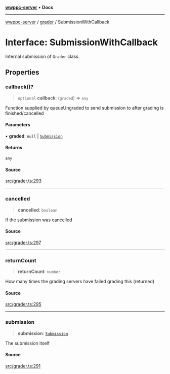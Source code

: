 [**wwppc-server**](../../README.md) • **Docs**

***

[wwppc-server](../../modules.md) / [grader](../README.md) / SubmissionWithCallback

# Interface: SubmissionWithCallback

Internal submission of `Grader` class.

## Properties

### callback()?

> `optional` **callback**: (`graded`) => `any`

Function supplied by queueUngraded to send submission to after grading is finished/cancelled

#### Parameters

• **graded**: `null` \| [`Submission`](../../database/interfaces/Submission.md)

#### Returns

`any`

#### Source

[src/grader.ts:293](https://github.com/WWPPC/WWPPC-server/blob/d36edcf5b3e9dc61bf375adab6f0ce8e98344d21/src/grader.ts#L293)

***

### cancelled

> **cancelled**: `boolean`

If the submission was cancelled

#### Source

[src/grader.ts:297](https://github.com/WWPPC/WWPPC-server/blob/d36edcf5b3e9dc61bf375adab6f0ce8e98344d21/src/grader.ts#L297)

***

### returnCount

> **returnCount**: `number`

How many times the grading servers have failed grading this (returned)

#### Source

[src/grader.ts:295](https://github.com/WWPPC/WWPPC-server/blob/d36edcf5b3e9dc61bf375adab6f0ce8e98344d21/src/grader.ts#L295)

***

### submission

> **submission**: [`Submission`](../../database/interfaces/Submission.md)

The submission itself

#### Source

[src/grader.ts:291](https://github.com/WWPPC/WWPPC-server/blob/d36edcf5b3e9dc61bf375adab6f0ce8e98344d21/src/grader.ts#L291)
